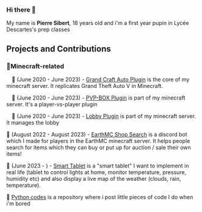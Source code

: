 ### Hi there 👋
My name is **Pierre Sibert**, 18 years old and i'm a first year pupin in Lycée Descartes's prep classes

## Projects and Contributions

### 🌱Minecraft-related

&emsp;📍 (June 2020 - June 2023) - [Grand Craft Auto Plugin](https://github.com/Pierronus/minecraft-grandcraftauto) is the core of my minecraft server. It replicates Grand Theft Auto V in Minecraft.

&emsp;📍 (June 2020 - June 2023) - [PVP-BOX Plugin](https://github.com/Pierronus/minecraft-pvpbox) is part of my minecraft server. It's a player-vs-player plugin

&emsp;📍 (June 2020 - June 2023) - [Lobby Plugin](https://github.com/Pierronus/minecraft-lobby) is part of my minecraft server. It manages the lobby

📍 (August 2022 - August 2023) - [EarthMC Shop Search](https://github.com/Pierronus/earthmc-shop-search) is a discord bot which I made for players in the EarthMC minecraft server. It helps people search for items which they can buy or put up for auction / sale their own items!

📍 (June 2023 - ) - [Smart Tablet](https://github.com/Pierronus/smart-tablet) is a "smart tablet" I want to implement in real life (tablet to control lights at home, monitor temperature, pressure, humidity etc) and also display a live map of the weather (clouds, rain, temperature).

📍 [Python codes](https://github.com/Pierronus/python-fun) is a repository where i post little pieces of code I do when i'm bored


   
